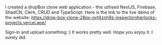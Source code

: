 I created a dropBox clone web application - this utilised NextJS, Firebase, ShadCN, Clerk, CRUD and TypeScript. Here is the link to the live demo of the website: https://drop-box-clone-28px-oyf4znh9z-inspectorsherlocks-projects.vercel.app/ 

Sign-in and upload something :) It works pretty well. Hope you enjoy it. I surely did. 
